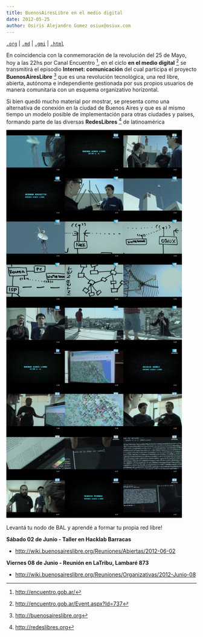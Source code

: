 ```yaml
---
title: BuenosAiresLibre en el medio digital
date: 2012-05-25
author: Osiris Alejandro Gomez osiux@osiux.com
---
```


[`.org`](https://gitlab.com/osiux/osiux.gitlab.io/-/raw/master/2012-05-25-buenos-aires-libre-en-el-medio-digital.org) |
[`.md`](https://gitlab.com/osiux/osiux.gitlab.io/-/raw/master/2012-05-25-buenos-aires-libre-en-el-medio-digital.md) |
[`.gmi`](gemini://gmi.osiux.com/2012-05-25-buenos-aires-libre-en-el-medio-digital.gmi) |
[`.html`](https://osiux.gitlab.io/2012-05-25-buenos-aires-libre-en-el-medio-digital.html)

En coincidencia con la conmemoración de la revolución del 25 de Mayo,
hoy a las 22hs por Canal Encuentro [^1], en el ciclo **en el medio
digital** [^2] se transmitirá el episodio **Internet: comunicación** del
cual participa el proyecto **BuenosAiresLibre** [^3] que es una
revolución tecnológica, una red libre, abierta, autónoma e independiente
gestionada por sus propios usuarios de manera comunitaria con un esquema
organizativo horizontal.

Si bien quedó mucho material por mostrar, se presenta como una
alternativa de conexión en la ciudad de Buenos Aires y que es al mismo
tiempo un modelo posible de implementación para otras ciudades y países,
formando parte de las diversas **RedesLibres** [^4] de latinoamérica

![](img/buenos-aires-libre-en-el-medio-digital.jpg)

Levantá tu nodo de BAL y aprendé a formar tu propia red libre!

****Sábado 02 de Junio - Taller en Hacklab Barracas****

-   <http://wiki.buenosaireslibre.org/Reuniones/Abiertas/2012-06-02>

****Viernes 08 de Junio - Reunión en LaTribu, Lambaré 873****

-   <http://wiki.buenosaireslibre.org/Reuniones/Organizativas/2012-Junio-08>

[^1]: <http://encuentro.gob.ar/>

[^2]: <http://encuentro.gob.ar/Event.aspx?Id=737>

[^3]: <http://buenosaireslibre.org>

[^4]: <http://redeslibres.org>
